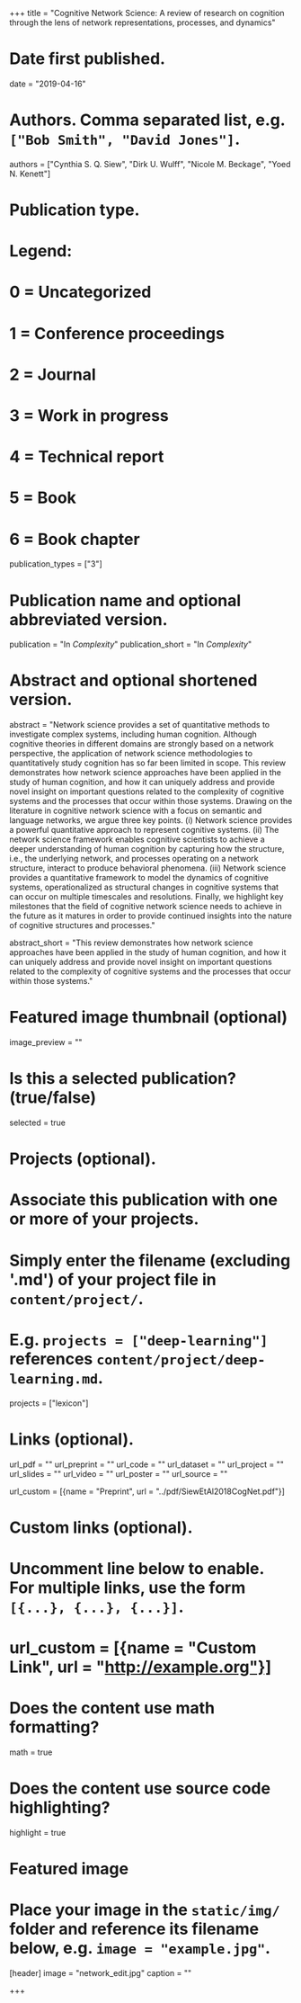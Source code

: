 +++
title = "Cognitive Network Science: A review of research on cognition through the lens of network representations, processes, and dynamics"

# Date first published.
date = "2019-04-16"

# Authors. Comma separated list, e.g. `["Bob Smith", "David Jones"]`.
authors = ["Cynthia S. Q. Siew", "Dirk U. Wulff", "Nicole M. Beckage", "Yoed N. Kenett"]

# Publication type.
# Legend:
# 0 = Uncategorized
# 1 = Conference proceedings
# 2 = Journal
# 3 = Work in progress
# 4 = Technical report
# 5 = Book
# 6 = Book chapter
publication_types = ["3"]

# Publication name and optional abbreviated version.
publication = "In *Complexity*"
publication_short = "In *Complexity*"

# Abstract and optional shortened version.
abstract = "Network science provides a set of quantitative methods to investigate complex systems, including human cognition. Although cognitive theories in different domains are strongly based on a network perspective, the application of network science methodologies to quantitatively study cognition has so far been limited in scope. This review demonstrates how network science approaches have been applied in the study of human cognition, and how it can uniquely address and provide novel insight on important questions related to the complexity of cognitive systems and the processes that occur within those systems. Drawing on the literature in cognitive network science with a focus on semantic and language networks, we argue three key points. (i) Network science provides a powerful quantitative approach to represent cognitive systems. (ii) The network science framework enables cognitive scientists to achieve a deeper understanding of human cognition by capturing how the structure, i.e., the underlying network, and processes operating on a network structure, interact to produce behavioral phenomena. (iii) Network science provides a quantitative framework to model the dynamics of cognitive systems, operationalized as structural changes in cognitive systems that can occur on multiple timescales and resolutions. Finally, we highlight key milestones that the field of cognitive network science needs to achieve in the future as it matures in order to provide continued insights into the nature of cognitive structures and processes."

abstract_short = "This review demonstrates how network science approaches have been applied in the study of human cognition, and how it can uniquely address and provide novel insight on important questions related to the complexity of cognitive systems and the processes that occur within those systems."


# Featured image thumbnail (optional)
image_preview = ""

# Is this a selected publication? (true/false)
selected = true

# Projects (optional).
#   Associate this publication with one or more of your projects.
#   Simply enter the filename (excluding '.md') of your project file in `content/project/`.
#   E.g. `projects = ["deep-learning"]` references `content/project/deep-learning.md`.
projects = ["lexicon"]

# Links (optional).
url_pdf = ""
url_preprint = ""
url_code = ""
url_dataset = ""
url_project = ""
url_slides = ""
url_video = ""
url_poster = ""
url_source = ""

url_custom = [{name = "Preprint", url = "../pdf/SiewEtAl2018CogNet.pdf"}]

# Custom links (optional).
#   Uncomment line below to enable. For multiple links, use the form `[{...}, {...}, {...}]`.
# url_custom = [{name = "Custom Link", url = "http://example.org"}]

# Does the content use math formatting?
math = true

# Does the content use source code highlighting?
highlight = true

# Featured image
# Place your image in the `static/img/` folder and reference its filename below, e.g. `image = "example.jpg"`.
[header]
image = "network_edit.jpg"
caption = ""

+++
